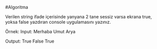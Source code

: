 #Algoritma

Verilen string ifade içerisinde yanyana 2 tane sessiz varsa ekrana true, yoksa false yazdıran console uygulamasını yazınız. 

Örnek:
Input:
Merhaba
Umut
Arya

Output:
True
False
True